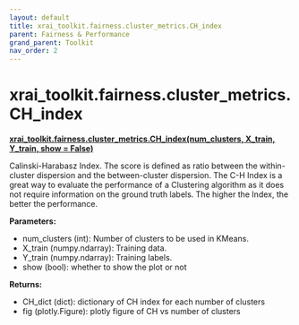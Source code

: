 ```yaml
---
layout: default
title: xrai_toolkit.fairness.cluster_metrics.CH_index
parent: Fairness & Performance
grand_parent: Toolkit
nav_order: 2
---
```


# xrai_toolkit.fairness.cluster_metrics.CH_index
**[xrai_toolkit.fairness.cluster_metrics.CH_index(num_clusters, X_train, Y_train, show = False)](https://github.com/gaberamolete/XRAIToolkit/blob/main/fairness/cluster_metrics.py)**


Calinski-Harabasz Index. The score is defined as ratio between the within-cluster dispersion and the between-cluster dispersion. The C-H Index is a great way to evaluate the performance of a Clustering algorithm as it does not require information on the ground truth labels. The higher the Index, the better the performance.


**Parameters:**
- num_clusters (int): Number of clusters to be used in KMeans.
- X_train (numpy.ndarray): Training data.
- Y_train (numpy.ndarray): Training labels.
- show (bool): whether to show the plot or not

**Returns:**
- CH_dict (dict): dictionary of CH index for each number of clusters
- fig (plotly.Figure): plotly figure of CH vs number of clusters
